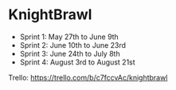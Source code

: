 # KnightBrawl


* Sprint 1: May 27th to June 9th
* Sprint 2: June 10th to June 23rd
* Sprint 3: June 24th to July 8th
* Sprint 4: August 3rd to August 21st

Trello: https://trello.com/b/c7fccvAc/knightbrawl
